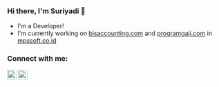 ### Hi there, I'm Suriyadi 👋

- I'm a Developer!
- I'm currently working on [bisaccounting.com](https://bisaccounting.com) and [programgaji.com](https://programgaji.com) in [mpssoft.co.id](https://mpssoft.co.id)

### Connect with me:

[<img align="left" alt="suriyadi | LinkedIn" width="22px" src="https://cdn.jsdelivr.net/npm/simple-icons@v3/icons/linkedin.svg" />][linkedin]
[<img align="left" alt="suriyadi | Instagram" width="22px" src="https://cdn.jsdelivr.net/npm/simple-icons@v3/icons/instagram.svg" />][instagram]

[instagram]: https://instagram.com/suriyadi15
[linkedin]: https://linkedin.com/in/suryadi121
